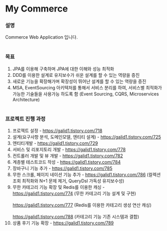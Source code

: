 # My Commerce

### 설명 
Commerce Web Application 입니다.
<br><br>



### 목표
1. JPA를 이용해 구축하며 JPA에 대한 이해와 성능 최적화
2. DDD를 이용한 설계로 유지보수가 쉬운 설계를 할 수 있는 역량을 증진
3. 새로운 기능을 확장해가며 확장성이 뛰어난 설계를 할 수 있는 역량을 증진
4. MSA, EventSourcing 아키텍처를 통해서 서비스 분리를 하여, 
   서비스별 최적화가 가능한 기술들을 사용가능 하도록 함 (Event Sourcing, CQRS, Microservices Architecture)
<br><br>



### 프로젝트 진행 과정
1. 프로젝트 설정 - https://galid1.tistory.com/718
2. 설계(요구사항 분석, 도메인모델, 엔티티 설계) - https://galid1.tistory.com/725
3. 엔티티개발 - https://galid1.tistory.com/729
4. 서비스 및 리포지토리 개발 - https://galid1.tistory.com/778
5. 컨트롤러 개발 및 뷰 개발 - https://galid1.tistory.com/782
6. 계층별 테스트코드 작성 - https://galid1.tistory.com/784
7. 장바구니 기능 추가 - https://galid1.tistory.com/785
8. 무한 스크롤, 페이지 네이션 기능 추가 - https://galid1.tistory.com/786 (컬렉션 조회 최적화와 N+1 문제 제거, QueryDsl 가독성 유지보수성)
9. 무한 카테고리 기능 확장 및 Redis를 이용한 캐싱 - https://galid1.tistory.com/774 (무한 카테고리 기능 설계 및 구현) <br>
&nbsp;&nbsp;&nbsp;&nbsp;&nbsp;&nbsp;&nbsp;&nbsp;&nbsp;&nbsp;&nbsp;&nbsp;&nbsp;&nbsp;&nbsp;&nbsp;&nbsp;&nbsp;&nbsp;&nbsp;&nbsp;&nbsp;&nbsp;&nbsp;&nbsp;&nbsp;&nbsp;&nbsp;&nbsp;&nbsp;&nbsp;&nbsp;&nbsp;&nbsp;&nbsp;&nbsp;&nbsp;&nbsp;&nbsp;&nbsp;&nbsp;&nbsp;&nbsp;&nbsp;&nbsp;&nbsp;&nbsp;&nbsp;&nbsp;&nbsp;&nbsp;&nbsp;&nbsp;&nbsp;&nbsp;&nbsp;&nbsp;&nbsp;&nbsp;&nbsp;&nbsp;&nbsp;&nbsp;&nbsp;&nbsp;&nbsp;&nbsp;&nbsp;&nbsp;&nbsp;&nbsp;&nbsp;&nbsp;&nbsp;&nbsp;&nbsp;&nbsp;&nbsp;&nbsp;&nbsp; https://galid1.tistory.com/777 (Redis를 이용한 카테고리 생성 연산 캐싱) <br>
&nbsp;&nbsp;&nbsp;&nbsp;&nbsp;&nbsp;&nbsp;&nbsp;&nbsp;&nbsp;&nbsp;&nbsp;&nbsp;&nbsp;&nbsp;&nbsp;&nbsp;&nbsp;&nbsp;&nbsp;&nbsp;&nbsp;&nbsp;&nbsp;&nbsp;&nbsp;&nbsp;&nbsp;&nbsp;&nbsp;&nbsp;&nbsp;&nbsp;&nbsp;&nbsp;&nbsp;&nbsp;&nbsp;&nbsp;&nbsp;&nbsp;&nbsp;&nbsp;&nbsp;&nbsp;&nbsp;&nbsp;&nbsp;&nbsp;&nbsp;&nbsp;&nbsp;&nbsp;&nbsp;&nbsp;&nbsp;&nbsp;&nbsp;&nbsp;&nbsp;&nbsp;&nbsp;&nbsp;&nbsp;&nbsp;&nbsp;&nbsp;&nbsp;&nbsp;&nbsp;&nbsp;&nbsp;&nbsp;&nbsp;&nbsp;&nbsp;&nbsp;&nbsp;&nbsp;&nbsp; https://galid1.tistory.com/788 (카테고리 기능 기존 시스템과 결합)                                           
10. 상품 후기 기능 확장 - https://galid1.tistory.com/789
<br><br>
